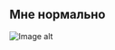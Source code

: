 
## Мне нормально 

![Image alt](https://i.pinimg.com/736x/73/cc/e4/73cce4210ab89615fb57149f09d15a7e.jpg)
